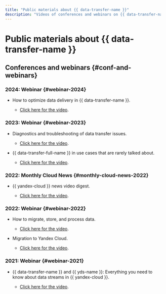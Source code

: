 ```yaml
---
title: "Public materials about {{ data-transfer-name }}"
description: "Videos of conferences and webinars on {{ data-transfer-name }}."
---
```


# Public materials about {{ data-transfer-name }}

## Conferences and webinars {#conf-and-webinars}

### 2024: Webinar {#webinar-2024}

* How to optimize data delivery in {{ data-transfer-name }}.

   * [Click here for the video](https://www.youtube.com/watch?v=1BJ9YEASOeU).

### 2023: Webinar {#webinar-2023}

* Diagnostics and troubleshooting of data transfer issues.

  * [Click here for the video](https://www.youtube.com/watch?v=Why7zg8iIoI).

* {{ data-transfer-full-name }} in use cases that are rarely talked about.

  * [Click here for the video](https://www.youtube.com/watch?v=bzWmmPp6KFg).

### 2022: Monthly Cloud News {#monthly-cloud-news-2022}

* {{ yandex-cloud }} news video digest.

  * [Click here for the video](https://www.youtube.com/watch?v=LHCkGqButOI&t=1171s).

### 2022: Webinar {#webinar-2022}

* How to migrate, store, and process data.

  * [Click here for the video](https://www.youtube.com/watch?v=y3hGzN8t2r8).

* Migration to Yandex Cloud.

  * [Click here for the video](https://www.youtube.com/watch?v=8Quj0VI8mdo).

### 2021: Webinar {#webinar-2021}

* {{ data-transfer-name }} and {{ yds-name }}: Everything you need to know about data streams in {{ yandex-cloud }}.

  * [Click here for the video](https://www.youtube.com/watch?v=1tjrAPSLb_s).
